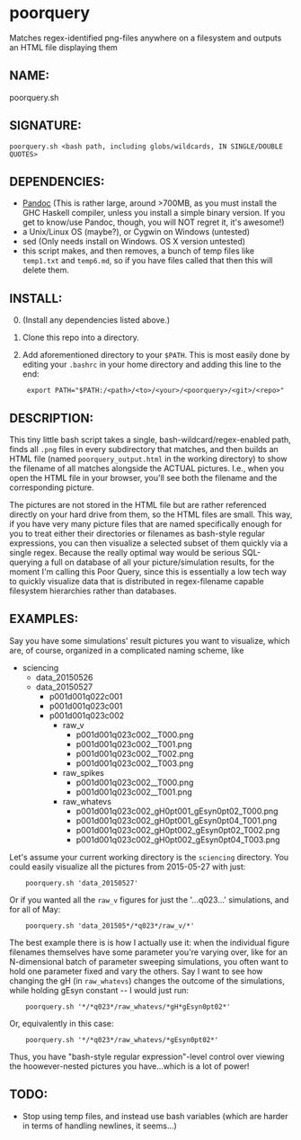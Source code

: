 # poorquery
Matches regex-identified png-files anywhere on a filesystem and outputs an HTML file displaying them

## NAME:
poorquery.sh

## SIGNATURE:
`poorquery.sh <bash path, including globs/wildcards, IN SINGLE/DOUBLE QUOTES>`

## DEPENDENCIES:
- [Pandoc](http://pandoc.org/) (This is rather large, around >700MB, as you must
  install the GHC Haskell compiler, unless you install a simple binary version.
  If you get to know/use Pandoc, though, you will NOT regret it, it's awesome!)
- a Unix/Linux OS (maybe?), or Cygwin on Windows (untested)
- sed (Only needs install on Windows. OS X version untested)
- this script makes, and then removes, a bunch of temp files like `temp1.txt`
  and `temp6.md`, so if you have files called that then this will delete them.

## INSTALL:
0. (Install any dependencies listed above.)
1. Clone this repo into a directory.
2. Add aforementioned directory to your `$PATH`. This is most easily done by
   editing your `.bashrc` in your home directory and adding this line to the
   end:

        export PATH="$PATH:/<path>/<to>/<your>/<poorquery>/<git>/<repo>"

## DESCRIPTION:
This tiny little bash script takes a single, bash-wildcard/regex-enabled path,
finds all `.png` files in every subdirectory that matches, and then builds an
HTML file (named `poorquery_output.html` in the working directory) to show the
filename of all matches alongside the ACTUAL pictures. I.e., when you open the
HTML file in your browser, you'll see both the filename and the corresponding
picture.

The pictures are not stored in the HTML file but are rather referenced directly
on your hard drive from them, so the HTML files are small. This way, if you have
very many picture files that are named specifically enough for you to treat
either their directories or filenames as bash-style regular expressions, you can
then visualize a selected subset of them quickly via a single regex. Because the
really optimal way would be serious SQL-querying a full on database of all your
picture/simulation results, for the moment I'm calling this Poor Query, since
this is essentially a low tech way to quickly visualize data that is distributed
in regex-filename capable filesystem hierarchies rather than databases.

## EXAMPLES:
Say you have some simulations' result pictures you want to visualize, which
are, of course, organized in a complicated naming scheme, like

- sciencing
    - data_20150526
    - data_20150527
        - p001d001q022c001
        - p001d001q023c001
        - p001d001q023c002
            - raw_v
                - p001d001q023c002__T000.png
                - p001d001q023c002__T001.png
                - p001d001q023c002__T002.png
                - p001d001q023c002__T003.png
            - raw_spikes
                - p001d001q023c002__T000.png
                - p001d001q023c002__T001.png
            - raw_whatevs
                - p001d001q023c002_gH0pt001_gEsyn0pt02_T000.png
                - p001d001q023c002_gH0pt001_gEsyn0pt04_T001.png
                - p001d001q023c002_gH0pt002_gEsyn0pt02_T002.png
                - p001d001q023c002_gH0pt002_gEsyn0pt04_T003.png

Let's assume your current working directory is the `sciencing` directory.
You could easily visualize all the pictures from 2015-05-27 with just:

        poorquery.sh 'data_20150527'

Or if you wanted all the `raw_v` figures for just the '...q023...'
simulations, and for all of May: 

        poorquery.sh 'data_201505*/*q023*/raw_v/*'

The best example there is is how I actually use it: when the individual figure
filenames themselves have some parameter you're varying over, like for an
N-dimensional batch of parameter sweeping simulations, you often want to hold
one parameter fixed and vary the others. Say I want to see how changing the gH
(in `raw_whatevs`) changes the outcome of the simulations, while holding gEsyn
constant -- I would just run:

        poorquery.sh '*/*q023*/raw_whatevs/*gH*gEsyn0pt02*'

Or, equivalently in this case:

        poorquery.sh '*/*q023*/raw_whatevs/*gEsyn0pt02*'

Thus, you have "bash-style regular expression"-level control over viewing the
hoowever-nested pictures you have...which is a lot of power!

## TODO:
- Stop using temp files, and instead use bash variables (which are harder in
  terms of handling newlines, it seems...)
